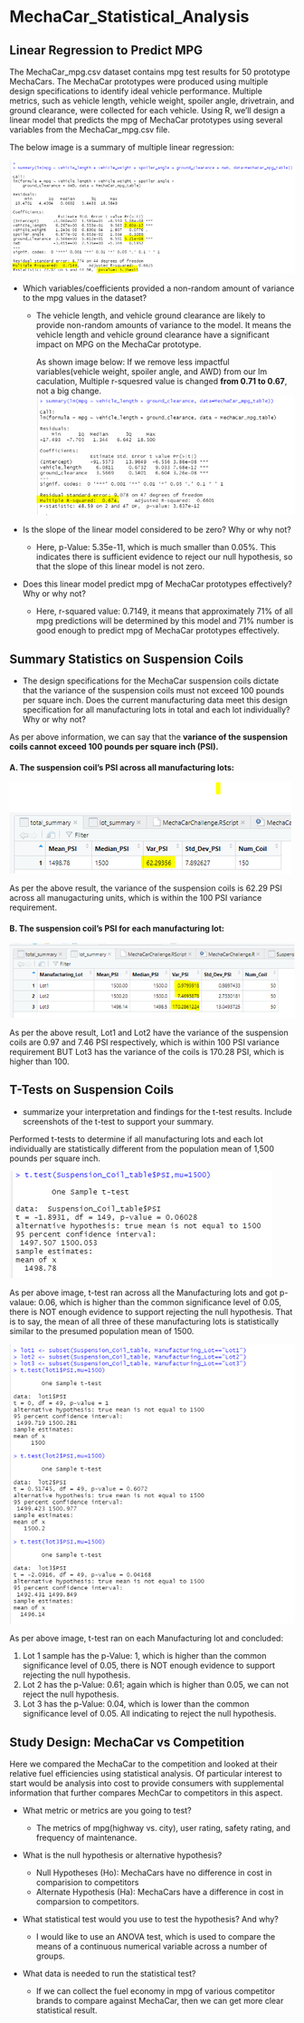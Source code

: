 # MechaCar_Statistical_Analysis
## Linear Regression to Predict MPG
The MechaCar_mpg.csv dataset contains mpg test results for 50 prototype MechaCars. The MechaCar prototypes were produced using multiple design specifications to identify ideal vehicle performance. Multiple metrics, such as vehicle length, vehicle weight, spoiler angle, drivetrain, and ground clearance, were collected for each vehicle. Using R, we’ll design a linear model that predicts the mpg of MechaCar prototypes using several variables from the MechaCar_mpg.csv file. 

The below image is a summary of multiple linear regression:

![img_1](https://github.com/nidhipandya/MechaCar_Statistical_Analysis/blob/main/images/img_1.PNG)
* Which variables/coefficients provided a non-random amount of variance to the mpg values in the dataset?
    * The vehicle length, and vehicle ground clearance are likely to provide non-random amounts of variance to the model. It means the vehicle length and vehicle ground clearance have a significant impact on MPG on the MechaCar prototype. 

      As shown image below: If we remove less impactful variables(vehicle weight, spoiler angle, and AWD) from our lm caculation, Multiple r-squesred value is changed **from 0.71 to 0.67**, not a big change.
      ![img_2](https://github.com/nidhipandya/MechaCar_Statistical_Analysis/blob/main/images/img_2.PNG)
      
* Is the slope of the linear model considered to be zero? Why or why not?
    * Here, p-Value: 5.35e-11, which is much smaller than 0.05%. This indicates there is sufficient evidence to reject our null hypothesis, so that the slope of this linear model is not zero.

* Does this linear model predict mpg of MechaCar prototypes effectively? Why or why not?
    * Here, r-squared value: 0.7149, it means that approximately 71% of all mpg predictions will be determined by this model and 71% number is good enough to predict mpg of MechaCar prototypes effectively.

## Summary Statistics on Suspension Coils
* The design specifications for the MechaCar suspension coils dictate that the variance of the suspension coils must not exceed 100 pounds per square inch. Does the current manufacturing data meet this design specification for all manufacturing lots in total and each lot individually? Why or why not?

As per above information, we can say that the **variance of the suspension coils cannot exceed 100 pounds per square inch (PSI).**

#### A. The suspension coil’s PSI across all manufacturing lots:
![img_3](https://github.com/nidhipandya/MechaCar_Statistical_Analysis/blob/main/images/img_3.PNG)

As per the above result, the variance of the suspension coils is 62.29 PSI across all manugacturing units, which is within the 100 PSI variance requirement.

#### B. The suspension coil’s PSI for each manufacturing lot:
![img_4](https://github.com/nidhipandya/MechaCar_Statistical_Analysis/blob/main/images/img_4.PNG)

As per the above result, Lot1 and Lot2 have the variance of the suspension coils are 0.97 and 7.46 PSI respectively, which is within 100 PSI variance requirement BUT Lot3 has the variance of the coils is 170.28 PSI, which is higher than 100.
      
## T-Tests on Suspension Coils
* summarize your interpretation and findings for the t-test results. Include screenshots of the t-test to support your summary.

Performed t-tests to determine if all manufacturing lots and each lot individually are statistically different from the population mean of 1,500 pounds per square inch.

![img_5](https://github.com/nidhipandya/MechaCar_Statistical_Analysis/blob/main/images/img_5.PNG)

As per above image, t-test ran across all the Manufacturing lots and got p-valaue: 0.06, which is higher than the common significance level of 0.05, there is NOT enough evidence to support rejecting the null hypothesis. That is to say, the mean of all three of these manufacturing lots is statistically similar to the presumed population mean of 1500.

![img_6](https://github.com/nidhipandya/MechaCar_Statistical_Analysis/blob/main/images/img_6.PNG)

As per above image, t-test ran on each Manufacturing lot and concluded:
  1. Lot 1 sample has the p-Value: 1, which is higher than the common significance level of 0.05, there is NOT enough evidence to support rejecting the null hypothesis. 
  2. Lot 2 has the p-Value: 0.61; again which is higher than 0.05, we can not reject the null hypothesis.
  3. Lot 3 has the p-Value: 0.04, which is lower than the common significance level of 0.05. All indicating to reject the null hypothesis.

## Study Design: MechaCar vs Competition

Here we compared the MechaCar to the competition and looked at their relative fuel efficiencies using statistical analysis. Of particular interest to start would be analysis into cost to provide consumers with supplemental information that further compares MechCar to competitors in this aspect.

* What metric or metrics are you going to test?
    * The metrics of mpg(highway vs. city), user rating, safety rating, and frequency of maintenance. 
    
* What is the null hypothesis or alternative hypothesis?
    * Null Hypotheses (Ho): MechaCars have no difference in cost in comparision to competitors
    * Alternate Hypothesis (Ha): MechaCars have a difference in cost in comparsion to competitors.

* What statistical test would you use to test the hypothesis? And why?
    * I would like to use an ANOVA test, which is used to compare the means of a continuous numerical variable across a number of groups. 

* What data is needed to run the statistical test?
    * If we can collect the fuel economy in mpg of various competitor brands to compare against MechaCar, then we can get more clear statistical result.
